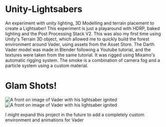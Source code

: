 # Unity-Lightsabers
An experiment with unity lighting, 3D Modelling and terrain placement to create a Lightsaber! This experiment is just a playaround with HDRP, baked lighting and the Post Processing Stack V2. This was also my first time using Unity's Terrain 3D object, which allowed me to quickly build the forest environment around Vader, using assets from the Asset Store. The Darth Vader model was made in Blender following a Youtube tutorial, and the textures were taken from the same tutorial. It was rigged using Mixamo's automatic rigging system. The smoke is a combination of camera fog and a particle system using a custom material.
# Glam Shots!

![A front on image of Vader with his lightsaber ignited](http://www.tomdotscott.com/images/Github/Vader_Glam_1.png)
![A front on image of Vader with his lightsaber ignited](http://www.tomdotscott.com/images/Github/Vader_Glam_2.png)

I might expand this project in the future to add a completely custom environment and animations for Vader
